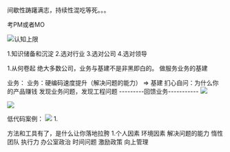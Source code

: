 
间歇性踌躇满志，持续性混吃等死。。。

考PM或者MO

![认知上限](2022-06-19-11-57-50.png)

1.知识储备和沉淀
2.选对行业
3.选对公司
4.选对领导

1.从何卷起
绝大多数公司，业务与基建不是非黑即白的。
做服务业务的基建

  业务：    业务：硬编码速度提升（解决问题的能力） => 基建
            扪心自问：为什么你的产品赚钱
            发现业务问题，发现工程问题
            ---------回馈业务-----------
![](2022-06-20-21-56-10.png)

![](2022-06-20-21-57-25.png)

低代码案例：
![](2022-06-20-21-58-34.png)
1.

方法和工具有了，是什么让你落地拉胯
1.个人因素    环境因素
解决问题的能力   惰性团队
执行力        办公室政治
时间问题    激励政策
          向上管理
